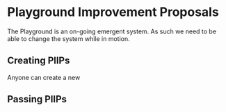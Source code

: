 # Playground Improvement Proposals

The Playground is an on-going emergent system. As such we need to be able to
change the system while in motion.

## Creating PlIPs
Anyone can create a new 

## Passing PlIPs
